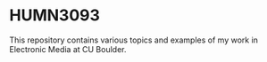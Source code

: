 # HUMN3093
This repository contains various topics and examples of my work in Electronic Media at CU Boulder.
